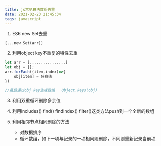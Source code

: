 ```yaml
---
title: js常见算法数组去重
date: 2021-02-23 21:45:34
tags: javascript
---
```


1. ES6 new Set去重

```
[...new Set(arr)]
```

2. 利用object key不重复的特性去重

```javascript
let arr = [................]
let obj = {};
arr.forEach((item,index)=>{
    obj[item] = 任意值 
})

//最后通过obj key生成数组   Object.keys(obj)
```

3. 利用双重循环删除多余值

4. 利用includes() find() findIndex() filter()这类方法push到一个全新的数组

5. 利用相邻节点相同删除的方法
   * 对数据排序 
   * 循环数组，如下一项与记录的一项相同则删除，不同则重新记录当前项